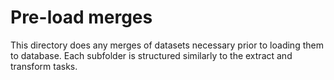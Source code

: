 # Pre-load merges

This directory does any merges of datasets necessary prior to loading them to database. Each subfolder is structured similarly to the extract and transform tasks.